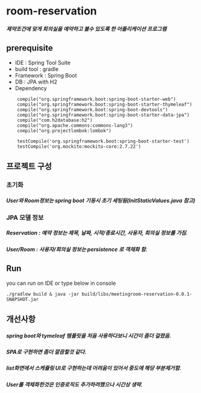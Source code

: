 # room-reservation
##### 제약조건에 맞게 회의실을 예약하고 볼수 있도록 한 어플리케이션 프로그램

## prerequisite
* IDE : Spring Tool Suite 
* build tool : gradle
* Framework : Spring Boot
* DB : JPA with H2
* Dependency

```	compile('org.springframework.boot:spring-boot-starter')
    compile("org.springframework.boot:spring-boot-starter-web")
    compile("org.springframework.boot:spring-boot-starter-thymeleaf")
    compile("org.springframework.boot:spring-boot-devtools")
    compile("org.springframework.boot:spring-boot-starter-data-jpa")
    compile("com.h2database:h2")
    compile("org.apache.commons:commons-lang3")
    compile("org.projectlombok:lombok")
    
	testCompile('org.springframework.boot:spring-boot-starter-test')
 	testCompile('org.mockito:mockito-core:2.7.22')
```

## 프로젝트 구성

### 초기화
##### User와 Room정보는 spring boot 기동시 초기 세팅됨(InitStaticValues.java 참고)
### JPA 모델 정보 
##### Reservation : 예약 정보는 제목, 날짜, 시작/종료시간, 사용자, 회의실 정보를 가짐.
##### User/Room : 사용자/회의실 정보는 persistence 로 객채화 함.
 

## Run
you can run on IDE or type below in console

```
./gradlew build & java -jar build/libs/meetingroom-reservation-0.0.1-SNAPSHOT.jar
```

## 개선사항
##### spring boot와 tymeleaf 템플릿을 처음 사용하다보니 시간이 좀더 걸렸음.
##### SPA로 구현하면 좀더 깔끔할것 같다.
##### list화면에서 스케쥴링 UI로 구현하는데 어려움이 있어서 중도에 해당 부분제거함.
##### User를 객채화한것은 인증로직도 추가하려했으나 시간상 생략.
